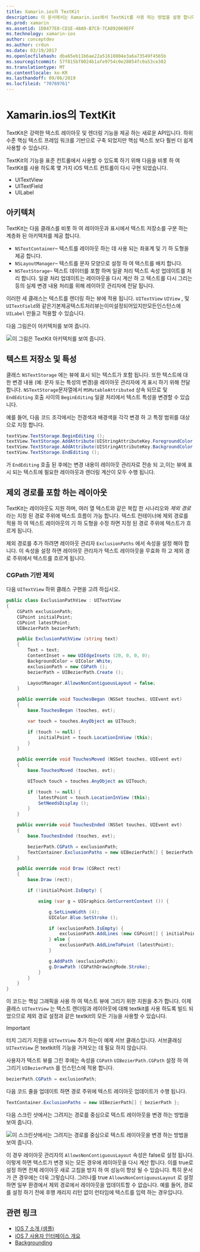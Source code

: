 ```yaml
---
title: Xamarin.ios의 TextKit
description: 이 문서에서는 Xamarin.ios에서 TextKit를 사용 하는 방법을 설명 합니다. TextKit은 강력한 텍스트 레이아웃 및 렌더링 기능을 제공 합니다.
ms.prod: xamarin
ms.assetid: 1D0477E8-CD1E-48A9-B7C8-7CA892069EFF
ms.technology: xamarin-ios
author: conceptdev
ms.author: crdun
ms.date: 03/19/2017
ms.openlocfilehash: dba65eb11b6ae22a51610804e3a6a73549f4565b
ms.sourcegitcommit: 57f815bf0024b1afe9754c0e28054fc0a53ce302
ms.translationtype: MT
ms.contentlocale: ko-KR
ms.lasthandoff: 09/06/2019
ms.locfileid: "70769761"
---
```

# <a name="textkit-in-xamarinios"></a>Xamarin.ios의 TextKit

TextKit은 강력한 텍스트 레이아웃 및 렌더링 기능을 제공 하는 새로운 API입니다. 하위 수준 핵심 텍스트 프레임 워크를 기반으로 구축 되었지만 핵심 텍스트 보다 훨씬 더 쉽게 사용할 수 있습니다.

TextKit의 기능을 표준 컨트롤에서 사용할 수 있도록 하기 위해 다음을 비롯 하 여 TextKit를 사용 하도록 몇 가지 iOS 텍스트 컨트롤이 다시 구현 되었습니다.

- UITextView
- UITextField
- UILabel

## <a name="architecture"></a>아키텍처

TextKit는 다음 클래스를 비롯 하 여 레이아웃과 표시에서 텍스트 저장소를 구분 하는 계층화 된 아키텍처를 제공 합니다.

- `NSTextContainer`– 텍스트를 레이아웃 하는 데 사용 되는 좌표계 및 기 하 도형을 제공 합니다.
- `NSLayoutManager`– 텍스트를 문자 모양으로 설정 하 여 텍스트를 배치 합니다.
- `NSTextStorage`– 텍스트 데이터를 포함 하며 일괄 처리 텍스트 속성 업데이트를 처리 합니다. 일괄 처리 업데이트는 레이아웃을 다시 계산 하 고 텍스트를 다시 그리는 등의 실제 변경 내용 처리를 위해 레이아웃 관리자에 전달 됩니다.

이러한 세 클래스는 텍스트를 렌더링 하는 뷰에 적용 됩니다. `UITextView` `UIView` , 및`UITextField`와 같은기본제공텍스트처리뷰는이미설정되어있지만모든인스턴스에`UILabel` 만들고 적용할 수 있습니다.

다음 그림은이 아키텍처를 보여 줍니다.

 ![](textkit-images/textkitarch.png "이 그림은 TextKit 아키텍처를 보여 줍니다.")

## <a name="text-storage-and-attributes"></a>텍스트 저장소 및 특성

클래스 `NSTextStorage` 에는 뷰에 표시 되는 텍스트가 포함 됩니다. 또한 텍스트에 대 한 변경 내용 (예: 문자 또는 특성의 변경)을 레이아웃 관리자에 게 표시 하기 위해 전달 합니다. `NSTextStorage`문자열에서 `MSMutableAttributed` 상속 되므로 및 `EndEditing` 호출 사이의 `BeginEditing` 일괄 처리에서 텍스트 특성을 변경할 수 있습니다.

예를 들어, 다음 코드 조각에서는 전경색과 배경색을 각각 변경 하 고 특정 범위를 대상으로 지정 합니다.

```csharp
textView.TextStorage.BeginEditing ();
textView.TextStorage.AddAttribute(UIStringAttributeKey.ForegroundColor, UIColor.Green, new NSRange(200, 400));
textView.TextStorage.AddAttribute(UIStringAttributeKey.BackgroundColor, UIColor.Black, new NSRange(210, 300));
textView.TextStorage.EndEditing ();
```

가 `EndEditing` 호출 된 후에는 변경 내용이 레이아웃 관리자로 전송 되 고,이는 뷰에 표시 되는 텍스트에 필요한 레이아웃과 렌더링 계산이 모두 수행 됩니다.

## <a name="layout-with-exclusion-path"></a>제외 경로를 포함 하는 레이아웃

TextKit는 레이아웃도 지원 하며, 여러 열 텍스트와 같은 복잡 한 시나리오와 *제외 경로*라는 지정 된 경로 주위에 텍스트 흐름이 가능 합니다. 텍스트 컨테이너에 제외 경로를 적용 하 여 텍스트 레이아웃의 기 하 도형을 수정 하면 지정 된 경로 주위에 텍스트가 흐르게 됩니다.

제외 경로를 추가 하려면 레이아웃 관리자 `ExclusionPaths` 에서 속성을 설정 해야 합니다. 이 속성을 설정 하면 레이아웃 관리자가 텍스트 레이아웃을 무효화 하 고 제외 경로 주위에서 텍스트를 흐르게 됩니다.

### <a name="exclusion-based-on-a-cgpath"></a>CGPath 기반 제외

다음 `UITextView` 하위 클래스 구현을 고려 하십시오.

```csharp
public class ExclusionPathView : UITextView
{
    CGPath exclusionPath;
    CGPoint initialPoint;
    CGPoint latestPoint;
    UIBezierPath bezierPath;

    public ExclusionPathView (string text)
    {
        Text = text;
        ContentInset = new UIEdgeInsets (20, 0, 0, 0);
        BackgroundColor = UIColor.White;
        exclusionPath = new CGPath ();
        bezierPath = UIBezierPath.Create ();

        LayoutManager.AllowsNonContiguousLayout = false;
    }

    public override void TouchesBegan (NSSet touches, UIEvent evt)
    {
        base.TouchesBegan (touches, evt);

        var touch = touches.AnyObject as UITouch;

        if (touch != null) {
            initialPoint = touch.LocationInView (this);
        }
    }

    public override void TouchesMoved (NSSet touches, UIEvent evt)
    {
        base.TouchesMoved (touches, evt);

        UITouch touch = touches.AnyObject as UITouch;

        if (touch != null) {
            latestPoint = touch.LocationInView (this);
            SetNeedsDisplay ();
        }
    }

    public override void TouchesEnded (NSSet touches, UIEvent evt)
    {
        base.TouchesEnded (touches, evt);

        bezierPath.CGPath = exclusionPath;
        TextContainer.ExclusionPaths = new UIBezierPath[] { bezierPath };
    }

    public override void Draw (CGRect rect)
    {
        base.Draw (rect);

        if (!initialPoint.IsEmpty) {

            using (var g = UIGraphics.GetCurrentContext ()) {

                g.SetLineWidth (4);
                UIColor.Blue.SetStroke ();

                if (exclusionPath.IsEmpty) {
                    exclusionPath.AddLines (new CGPoint[] { initialPoint, latestPoint });
                } else {
                    exclusionPath.AddLineToPoint (latestPoint);
                }

                g.AddPath (exclusionPath);
                g.DrawPath (CGPathDrawingMode.Stroke);
            }
        }
    }
}
```

이 코드는 핵심 그래픽을 사용 하 여 텍스트 뷰에 그리기 위한 지원을 추가 합니다. 이제 클래스 `UITextView` 는 텍스트 렌더링과 레이아웃에 대해 textkit를 사용 하도록 빌드 되었으므로 제외 경로 설정과 같은 textkit의 모든 기능을 사용할 수 있습니다.

> [!IMPORTANT]
> 터치 그리기 지원을 `UITextView` 추가 하는이 예제 서브 클래스입니다. 서브클래싱 `UITextView` 은 textkit의 기능을 가져오는 데 필요 하지 않습니다.

사용자가 텍스트 뷰를 그린 후에는 속성을 `CGPath` `UIBezierPath.CGPath` 설정 하 여 그리기 `UIBezierPath` 를 인스턴스에 적용 합니다.

```csharp
bezierPath.CGPath = exclusionPath;
```

다음 코드 줄을 업데이트 하면 경로 주위에 텍스트 레이아웃 업데이트가 수행 됩니다.

```csharp
TextContainer.ExclusionPaths = new UIBezierPath[] { bezierPath };
```

다음 스크린 샷에서는 그려지는 경로를 중심으로 텍스트 레이아웃을 변경 하는 방법을 보여 줍니다.

<!-- ![](textkit-images/exclusionpath1.png "This screenshot illustrates how the text layout changes to flow around the drawn path")-->
![](textkit-images/exclusionpath2.png "이 스크린샷에서는 그려지는 경로를 중심으로 텍스트 레이아웃을 변경 하는 방법을 보여 줍니다.")

이 경우 레이아웃 관리자의 `AllowsNonContiguousLayout` 속성은 false로 설정 됩니다. 이렇게 하면 텍스트가 변경 되는 모든 경우에 레이아웃을 다시 계산 합니다. 이를 true로 설정 하면 전체 레이아웃 새로 고침을 방지 하 여 성능이 향상 될 수 있습니다. 특히 문서가 큰 경우에는 더욱 그렇습니다. 그러나를 true `AllowsNonContiguousLayout` 로 설정 하면 일부 환경에서 제외 경로에서 레이아웃을 업데이트할 수 없습니다. 예를 들어, 경로를 설정 하기 전에 후행 캐리지 리턴 없이 런타임에 텍스트를 입력 하는 경우입니다.

## <a name="related-links"></a>관련 링크

- [IOS 7 소개 (샘플)](https://docs.microsoft.com/samples/xamarin/ios-samples/introtoios7)
- [iOS 7 사용자 인터페이스 개요](~/ios/platform/introduction-to-ios7/ios7-ui.md)
- [Backgrounding](~/ios/app-fundamentals/backgrounding/index.md)
